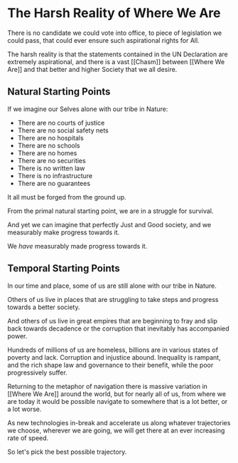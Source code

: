# The Harsh Reality of Where We Are

There is no candidate we could vote into office, to piece of legislation we could pass, that could ever ensure such aspirational rights for All. 

The harsh reality is that the statements contained in the UN Declaration are extremely aspirational, and there is a vast [[Chasm]] between [[Where We Are]] and that better and higher Society that we all desire. 

## Natural Starting Points

If we imagine our Selves alone with our tribe in Nature: 

- There are no courts of justice
- There are no social safety nets
- There are no hospitals 
- There are no schools 
- There are no homes 
- There are no securities 
- There is no written law 
- There is no infrastructure 
- There are no guarantees 

It all must be forged from the ground up. 

From the primal natural starting point, we are in a struggle for survival. 

And yet we can imagine that perfectly Just and Good society, and we measurably make progress towards it. 

We _have_ measurably made progress towards it. 

## Temporal Starting Points 

In our time and place, some of us are still alone with our tribe in Nature. 

Others of us live in places that are struggling to take steps and progress towards a better society. 

And others of us live in great empires that are beginning to fray and slip back towards decadence or the corruption that inevitably has accompanied power. 

Hundreds of millions of us are homeless, billions are in various states of poverty and lack. Corruption and injustice abound. Inequality is rampant, and the rich shape law and governance to their benefit, while the poor progressively suffer. 

Returning to the metaphor of navigation there is massive variation in [[Where We Are]] around the world, but for nearly all of us, from where we are today it would be possible navigate to somewhere that is a lot better, or a lot worse. 

As new technologies in-break and accelerate us along whatever trajectories we choose, wherever we are going, we will get there at an ever increasing rate of speed. 

So let's pick the best possible trajectory. 